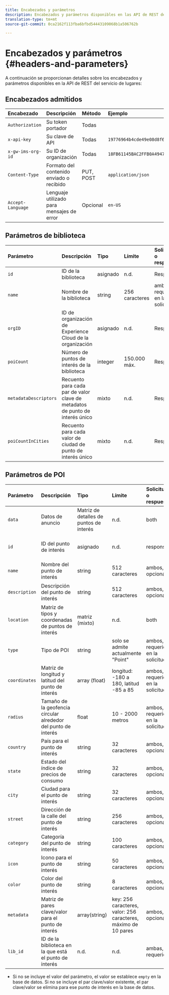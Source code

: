 ```yaml
---
title: Encabezados y parámetros
description: Encabezados y parámetros disponibles en las API de REST del servicio de lugares.
translation-type: tm+mt
source-git-commit: 0ca2162f113fba6bfbd54443109068b1a506762b

---
```



# Encabezados y parámetros {#headers-and-parameters}

A continuación se proporcionan detalles sobre los encabezados y parámetros disponibles en la API de REST del servicio de lugares:

## Encabezados admitidos

| Encabezado | Descripción | Método | Ejemplo |
| :--- | :--- | :--- | :--- |
| `Authorization` | Su token portador | Todas |  |
| `x-api-key` | Su clave de API | Todas | `19776964b4cde49e08d8f62e5824f777b` |
| `x-gw-ims-org-id` | Su ID de organización | Todas | `18FB61145BAC2FFB0A494777@AdobeOrg` |
| `Content-Type` | Formato del contenido enviado o recibido | PUT, POST | `application/json` |
| `Accept-Language` | Lenguaje utilizado para mensajes de error | Opcional | `en-US` |

## Parámetros de biblioteca

| Parámetro | Descripción | Tipo | Límite | Solicitud o respuesta | Ejemplo |
| :--- | :--- | :--- | :--- | :--- | :--- |
| `id` | ID de la biblioteca | asignado | n.d. | Respuesta | `"id": "b2488788-2d2a-462b-b1a2-305272777dda"` |
| `name` | Nombre de la biblioteca | string | 256 caracteres | ambos, requeridos en la solicitud | `"name": "Amazing Places"` |
| `orgID` | ID de organización de Experience Cloud de la organización | asignado | n.d. | Respuesta | `"orgID": "777F20F55BACA09E0A495D8F@AdobeOrg"` |
| `poiCount` | Número de puntos de interés de la biblioteca | integer | 150.000 máx. | Respuesta | `"poiCount": 25149` |
| `metadataDescriptors` | Recuento para cada par de valor clave de metadatos de punto de interés único | mixto | n.d. | Respuesta |  |
| `poiCountInCities` | Recuento para cada valor de ciudad de punto de interés único | mixto | n.d. | Respuesta |  |

## Parámetros de POI

| Parámetro | Descripción | Tipo | Límite | Solicitud o respuesta | Ejemplo |
| :--- | :--- | :--- | :--- | :--- | :--- |
| `data` | Datos de anuncio | Matriz de detalles de puntos de interés | n.d. | both |  |
| `id` | ID del punto de interés | asignado | n.d. | response | `"id": "1455462b-7f9c-4220-9f42-5bbce777a0d1"` |
| `name` | Nombre del punto de interés | string | 512 caracteres | ambos, opcional\* | `"name": "My Favorite Place"` |
| `description` | Descripción del punto de interés | string | 512 caracteres | ambos, opcional\* | `"description": "This is a very good place."` |
| `location` | Matriz de tipos y coordenadas de puntos de interés | matriz (mixto) | n.d. | both | `"location": {"type": "Point", "coordinates": [-122.201007, 37.604713]` |
| `type` | Tipo de POI | string | solo se admite actualmente &quot;Point&quot; | ambos, requeridos en la solicitud | `"type": "Point"` |
| `coordinates` | Matriz de longitud y latitud del punto de interés | array (float) | longitud: -180 a 180, latitud -85 a 85 | ambos, requeridos en la solicitud | `"coordinates": [-122.201007, 37.604713]` |
| `radius` | Tamaño de la geofencia circular alrededor del punto de interés | float | 10 - 2000 metros | ambos, requeridos en la solicitud | `"radius": 100` |
| `country` | País para el punto de interés | string | 32 caracteres | ambos, opcional* | `"country": "United States"` |
| `state` | Estado del índice de precios de consumo | string | 32 caracteres | ambos, opcional* | `"state": "California"` |
| `city` | Ciudad para el punto de interés | string | 32 caracteres | ambos, opcional* | `"city": "San Jose"` |
| `street` | Dirección de la calle del punto de interés | string | 256 caracteres | ambos, opcional* | `"street": "122 Woz Way"` |
| `category` | Categoría del punto de interés | string | 100 caracteres | ambos, opcional* | `"category": "cafe"` |
| `icon` | Icono para el punto de interés | string | 50 caracteres | ambos, opcional* | `"icon": "star"` |
| `color` | Color del punto de interés | string | 8 caracteres | ambos, opcional* | `"color": "blue"` |
| `metadata` | Matriz de pares clave/valor para el punto de interés | array(string) | key: 256 caracteres, valor: 256 caracteres, máximo de 10 pares | ambos, opcional* | `"metadata": {"region": "Equator"}` |
| `lib_id` | ID de la biblioteca en la que está el punto de interés | n.d. | n.d. | ambas, requerido | `"lib_id": "ac7a0b25-c6c2-43ba-bbc6-2b1777b80fe9"` |

* Si no se incluye el valor del parámetro, el valor se establece `empty` en la base de datos. Si no se incluye el par clave/valor existente, el par clave/valor se elimina para ese punto de interés en la base de datos.

